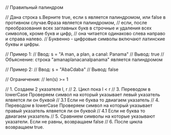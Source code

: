// Правильный палиндром

// Дана строка s.Верните true, если s является палиндромом, или false в противном случае.Фраза является палиндромом,
// если, после преобразования всех заглавных букв в строчные и удаления всех символов, кроме букв и цифр,
// она читается одинаково слева направо и справа налево.
// Буквенно - цифровые символы включают латинские буквы и цифры.

// Пример 1:
// Ввод: s = "A man, a plan, a canal: Panama"
// Вывод: true
// Объяснение: строка "amanaplanacanalpanama" является палиндромом

// Пример 2:
// Ввод: s = "AbaCdaba"
// Вывод: false

// Ограничения:
// len(s) >= 1

// 1. Создаем 2 указателя l, r 
// 2. Цикл пока l < r
// 3. Переводом в lowerCase Проверяем символ на который указывает левый указатель ялвяется ли он буквой
// 3.1 Если не буква то двиагаем указатель
// 4. Переводом в lowerCase Проверяем символ на который указывает правый указатель ялвяется ли он буквой
// 4.1 Если не буква то двиагаем указатель
// 5. Сравнием символы на которые указывают указатели. Если не равны, возвращаем false
// 6. После цикла возвращаем true.
